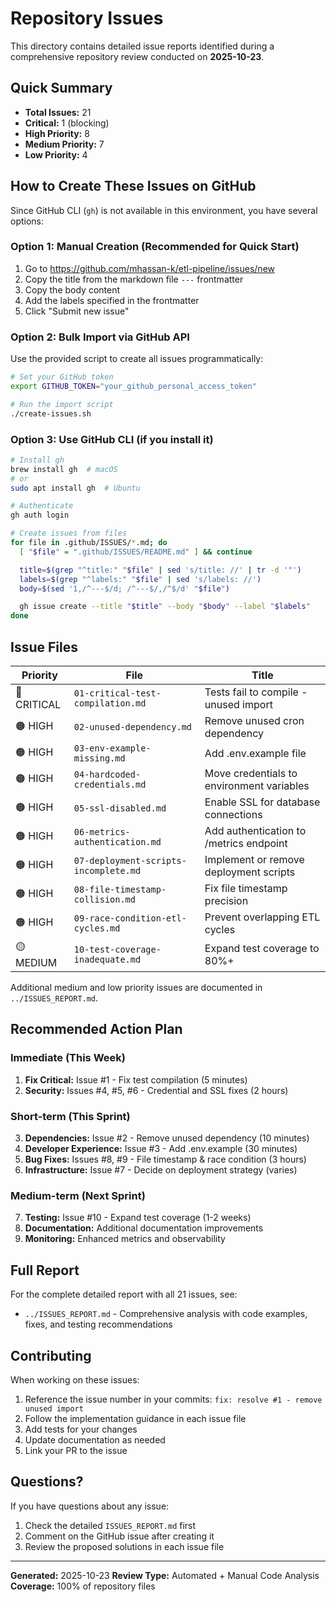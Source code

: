 # Repository Issues

This directory contains detailed issue reports identified during a comprehensive repository review conducted on **2025-10-23**.

## Quick Summary

- **Total Issues:** 21
- **Critical:** 1 (blocking)
- **High Priority:** 8
- **Medium Priority:** 7
- **Low Priority:** 4

## How to Create These Issues on GitHub

Since GitHub CLI (`gh`) is not available in this environment, you have several options:

### Option 1: Manual Creation (Recommended for Quick Start)
1. Go to https://github.com/mhassan-k/etl-pipeline/issues/new
2. Copy the title from the markdown file `---` frontmatter
3. Copy the body content
4. Add the labels specified in the frontmatter
5. Click "Submit new issue"

### Option 2: Bulk Import via GitHub API
Use the provided script to create all issues programmatically:

```bash
# Set your GitHub token
export GITHUB_TOKEN="your_github_personal_access_token"

# Run the import script
./create-issues.sh
```

### Option 3: Use GitHub CLI (if you install it)
```bash
# Install gh
brew install gh  # macOS
# or
sudo apt install gh  # Ubuntu

# Authenticate
gh auth login

# Create issues from files
for file in .github/ISSUES/*.md; do
  [ "$file" = ".github/ISSUES/README.md" ] && continue

  title=$(grep "^title:" "$file" | sed 's/title: //' | tr -d '"')
  labels=$(grep "^labels:" "$file" | sed 's/labels: //')
  body=$(sed '1,/^---$/d; /^---$/,/^$/d' "$file")

  gh issue create --title "$title" --body "$body" --label "$labels"
done
```

## Issue Files

| Priority | File | Title |
|----------|------|-------|
| 🔴 CRITICAL | `01-critical-test-compilation.md` | Tests fail to compile - unused import |
| 🟠 HIGH | `02-unused-dependency.md` | Remove unused cron dependency |
| 🟠 HIGH | `03-env-example-missing.md` | Add .env.example file |
| 🟠 HIGH | `04-hardcoded-credentials.md` | Move credentials to environment variables |
| 🟠 HIGH | `05-ssl-disabled.md` | Enable SSL for database connections |
| 🟠 HIGH | `06-metrics-authentication.md` | Add authentication to /metrics endpoint |
| 🟠 HIGH | `07-deployment-scripts-incomplete.md` | Implement or remove deployment scripts |
| 🟠 HIGH | `08-file-timestamp-collision.md` | Fix file timestamp precision |
| 🟠 HIGH | `09-race-condition-etl-cycles.md` | Prevent overlapping ETL cycles |
| 🟡 MEDIUM | `10-test-coverage-inadequate.md` | Expand test coverage to 80%+ |

Additional medium and low priority issues are documented in `../ISSUES_REPORT.md`.

## Recommended Action Plan

### Immediate (This Week)
1. **Fix Critical:** Issue #1 - Fix test compilation (5 minutes)
2. **Security:** Issues #4, #5, #6 - Credential and SSL fixes (2 hours)

### Short-term (This Sprint)
3. **Dependencies:** Issue #2 - Remove unused dependency (10 minutes)
4. **Developer Experience:** Issue #3 - Add .env.example (30 minutes)
5. **Bug Fixes:** Issues #8, #9 - File timestamp & race condition (3 hours)
6. **Infrastructure:** Issue #7 - Decide on deployment strategy (varies)

### Medium-term (Next Sprint)
7. **Testing:** Issue #10 - Expand test coverage (1-2 weeks)
8. **Documentation:** Additional documentation improvements
9. **Monitoring:** Enhanced metrics and observability

## Full Report

For the complete detailed report with all 21 issues, see:
- `../ISSUES_REPORT.md` - Comprehensive analysis with code examples, fixes, and testing recommendations

## Contributing

When working on these issues:
1. Reference the issue number in your commits: `fix: resolve #1 - remove unused import`
2. Follow the implementation guidance in each issue file
3. Add tests for your changes
4. Update documentation as needed
5. Link your PR to the issue

## Questions?

If you have questions about any issue:
1. Check the detailed `ISSUES_REPORT.md` first
2. Comment on the GitHub issue after creating it
3. Review the proposed solutions in each issue file

---

**Generated:** 2025-10-23
**Review Type:** Automated + Manual Code Analysis
**Coverage:** 100% of repository files
